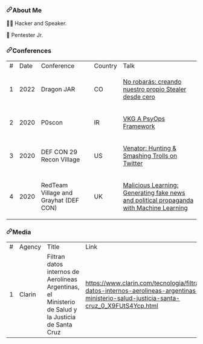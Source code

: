 <!DOCTYPE html>
<html lang="en" data-color-mode="auto" data-light-theme="light" data-dark-theme="dark" data-a11y-animated-images="system">
        <div id="readme" class="Box-body readme blob js-code-block-container p-5 p-xl-6 gist-border-0">
    <article class="markdown-body entry-content container-lg" itemprop="text"><h3 dir="auto"><a id="user-content-about-me" class="anchor" aria-hidden="true" href="#about-me"><svg class="octicon octicon-link" viewBox="0 0 16 16" version="1.1" width="16" height="16" aria-hidden="true"><path fill-rule="evenodd" d="M7.775 3.275a.75.75 0 001.06 1.06l1.25-1.25a2 2 0 112.83 2.83l-2.5 2.5a2 2 0 01-2.83 0 .75.75 0 00-1.06 1.06 3.5 3.5 0 004.95 0l2.5-2.5a3.5 3.5 0 00-4.95-4.95l-1.25 1.25zm-4.69 9.64a2 2 0 010-2.83l2.5-2.5a2 2 0 012.83 0 .75.75 0 001.06-1.06 3.5 3.5 0 00-4.95 0l-2.5 2.5a3.5 3.5 0 004.95 4.95l1.25-1.25a.75.75 0 00-1.06-1.06l-1.25 1.25a2 2 0 01-2.83 0z"></path></svg></a>About Me</h3>
<p dir="auto"><g-emoji class="g-emoji" alias="pirate_flag" fallback-src="https://github.githubassets.com/images/icons/emoji/unicode/1f3f4-2620.png">🏴‍☠️</g-emoji> Hacker and Speaker.</p>
<p dir="auto"><g-emoji class="g-emoji" alias="mechanical_arm" fallback-src="https://github.githubassets.com/images/icons/emoji/unicode/1f9be.png">🦾</g-emoji> Pentester Jr.</p>
<h3 dir="auto"><a id="user-content-conferences" class="anchor" aria-hidden="true" href="#conferences"><svg class="octicon octicon-link" viewBox="0 0 16 16" version="1.1" width="16" height="16" aria-hidden="true"><path fill-rule="evenodd" d="M7.775 3.275a.75.75 0 001.06 1.06l1.25-1.25a2 2 0 112.83 2.83l-2.5 2.5a2 2 0 01-2.83 0 .75.75 0 00-1.06 1.06 3.5 3.5 0 004.95 0l2.5-2.5a3.5 3.5 0 00-4.95-4.95l-1.25 1.25zm-4.69 9.64a2 2 0 010-2.83l2.5-2.5a2 2 0 012.83 0 .75.75 0 001.06-1.06 3.5 3.5 0 00-4.95 0l-2.5 2.5a3.5 3.5 0 004.95 4.95l1.25-1.25a.75.75 0 00-1.06-1.06l-1.25 1.25a2 2 0 01-2.83 0z"></path></svg></a>Conferences</h3>
<table>
  <tbody><tr>
    <td>#</td>
    <td>Date</td>
    <td>Conference</td>
     <td>Country</td>
    <td>Talk</td>
  </tr>
   <tr>
    <td>1</td>
    <td>2022</td>
    <td>Dragon JAR</td>
     <td>CO</td>
    <td><p dir="auto"><a href="https://www.youtube.com/shorts/RJtqClW-_pU">No robarás: creando nuestro propio Stealer desde cero</a></p></td>
  </tr>
  <tr>
    <td>2</td>
    <td>2020</td>
    <td>P0scon</td>
     <td>IR</td>
    <td><p dir="auto"><a href="https://www.youtube.com/watch?v=TEYgkb0Tfc0">VKG A PsyOps Framework</a></p></td>
  </tr>
  <tr>
   </tr><tr>
    <td>3</td>
    <td>2020</td>
    <td>DEF CON 29 Recon Village</td>
     <td>US</td>
    <td><p dir="auto"><a href="https://www.youtube.com/watch?v=fZJ7fq4Imqk">Venator: Hunting & Smashing Trolls on Twitter</a></p></td>
  </tr>
   <tr>
    <td>4</td>
    <td>2020</td>
    <td> RedTeam Village and Grayhat (DEF CON)</td>
     <td>UK</td>
    <td><p dir="auto"><a href="https://www.youtube.com/watch?v=4de2472Pmz8">Malicious Learning: Generating fake news and political propaganda with Machine Learning</a></p></td>
  </tr>
  
</tbody></table>

<h3 dir="auto"><a id="user-content-media" class="anchor" aria-hidden="true" href="#media"><svg class="octicon octicon-link" viewBox="0 0 16 16" version="1.1" width="16" height="16" aria-hidden="true"><path fill-rule="evenodd" d="M7.775 3.275a.75.75 0 001.06 1.06l1.25-1.25a2 2 0 112.83 2.83l-2.5 2.5a2 2 0 01-2.83 0 .75.75 0 00-1.06 1.06 3.5 3.5 0 004.95 0l2.5-2.5a3.5 3.5 0 00-4.95-4.95l-1.25 1.25zm-4.69 9.64a2 2 0 010-2.83l2.5-2.5a2 2 0 012.83 0 .75.75 0 001.06-1.06 3.5 3.5 0 00-4.95 0l-2.5 2.5a3.5 3.5 0 004.95 4.95l1.25-1.25a.75.75 0 00-1.06-1.06l-1.25 1.25a2 2 0 01-2.83 0z"></path></svg></a>Media</h3>
<table>
  <tbody><tr>
    <td>#</td>
    <td>Agency</td>
    <td>Title</td>
     <td>Link</td>    
  </tr>
   <tr>
    <td>1</td>
    <td>Clarin</td>
    <td>Filtran datos internos de Aerolíneas Argentinas, el Ministerio de Salud y la Justicia de Santa Cruz</td>
     <td><a href="https://www.clarin.com/tecnologia/filtran-datos-internos-aerolineas-argentinas-ministerio-salud-justicia-santa-cruz_0_X9FUtS4Ycp.html" rel="nofollow">https://www.clarin.com/tecnologia/filtran-datos-internos-aerolineas-argentinas-ministerio-salud-justicia-santa-cruz_0_X9FUtS4Ycp.html</a></td>    
  </tr>
  
  </tr></tbody></table>
</article>
  </div>


  </readme-toc>

  

  
</html>


